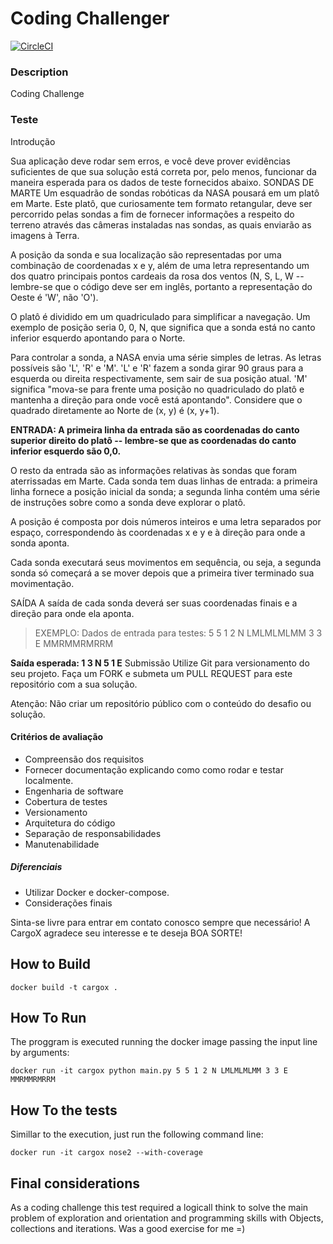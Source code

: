 # Coding Challenger 
[![CircleCI](https://circleci.com/gh/alvaropaco/mars-explorer.svg?style=svg)](https://circleci.com/gh/alvaropaco/mars-explorer/tree/master)

### Description

Coding Challenge 

### Teste 

Introdução 

Sua aplicação deve rodar sem erros, e você deve prover 
evidências suficientes de que sua solução está correta por, 
pelo menos, funcionar da maneira esperada para os dados de 
teste fornecidos abaixo. 
SONDAS DE MARTE Um esquadrão de sondas robóticas da NASA 
pousará em um platô em Marte. Este platô, que curiosamente tem 
formato retangular, deve ser percorrido pelas sondas a fim de 
fornecer informações a respeito do terreno através das câmeras 
instaladas nas sondas, as quais enviarão as imagens à Terra. 

A posição da sonda e sua localização são representadas por uma 
combinação de coordenadas x e y, além de uma letra 
representando um dos quatro principais pontos cardeais da rosa 
dos ventos (N, S, L, W -- lembre-se que o código deve ser em 
inglês, portanto a representação do Oeste é 'W', não 'O'). 

O platô é dividido em um quadriculado para simplificar a 
navegação. Um exemplo de posição seria 0, 0, N, que significa 
que a sonda está no canto inferior esquerdo apontando para o 
Norte. 

Para controlar a sonda, a NASA envia uma série simples de 
letras. As letras possíveis são 'L', 'R' e 'M'. 'L' e 'R' 
fazem a sonda girar 90 graus para a esquerda ou direita 
respectivamente, sem sair de sua posição atual. 'M' significa 
"mova-se para frente uma posição no quadriculado do platô e 
mantenha a direção para onde você está apontando". 
Considere que o quadrado diretamente ao Norte de (x, y) é (x, 
y+1). 

**ENTRADA: A primeira linha da entrada são as coordenadas do 
canto superior direito do platô -- lembre-se que as 
coordenadas do canto inferior esquerdo são 0,0.**

O resto da entrada são as informações relativas às sondas que 
foram aterrissadas em Marte. Cada sonda tem duas linhas de 
entrada: a primeira linha fornece a posição inicial da sonda; 
a segunda linha contém uma série de instruções sobre como a 
sonda deve explorar o platô. 

A posição é composta por dois números inteiros e uma letra 
separados por espaço, correspondendo às coordenadas x e y e à 
direção para onde a sonda aponta. 

Cada sonda executará seus movimentos em sequência, ou seja, a 
segunda sonda só começará a se mover depois que a primeira 
tiver terminado sua movimentação. 

SAÍDA A saída de cada sonda deverá ser suas coordenadas finais 
e a direção para onde ela aponta. 

> EXEMPLO: Dados de entrada para testes: 5 5 1 2 N LMLMLMLMM 3 3 
E MMRMMRMRRM 

**Saída esperada: 1 3 N 5 1 E** 
Submissão 
Utilize Git para versionamento do seu projeto. Faça um FORK e 
submeta um PULL REQUEST para este repositório com a sua 
solução. 

Atenção: Não criar um repositório público com o conteúdo do 
desafio ou solução. 

#### Critérios de avaliação 
- Compreensão dos requisitos 
- Fornecer documentação explicando como como rodar e testar 
localmente. 
- Engenharia de software 
- Cobertura de testes 
- Versionamento 
- Arquitetura do código 
- Separação de responsabilidades 
- Manutenabilidade 
##### Diferenciais 
- Utilizar Docker e docker-compose. 
- Considerações finais 

Sinta-se livre para entrar em contato conosco sempre que 
necessário! 
A CargoX agradece seu interesse e te deseja BOA SORTE! 

## How to Build

`docker build -t cargox .`

## How To Run

The proggram is executed running the docker image passing the input line by arguments:

`docker run -it cargox python main.py 5 5 1 2 N LMLMLMLMM 3 3 E MMRMMRMRRM`

## How To the tests

Simillar to the execution, just run the following command line:

`docker run -it cargox nose2 --with-coverage`

## Final considerations

As a coding challenge this test required a logicall think to solve the main problem of exploration and orientation and programming skills with Objects, collections and iterations. Was a good exercise for me =)
